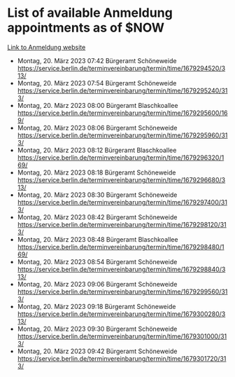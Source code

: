 # List of available Anmeldung appointments as of $NOW
[Link to Anmeldung website](https://service.berlin.de/terminvereinbarung/termin/tag.php?termin=1&anliegen[]=120686&dienstleisterlist=122210,122217,327316,122219,327312,122227,327314,122231,327346,122243,327348,122254,122252,329742,122260,329745,122262,329748,122271,327278,122273,327274,122277,327276,330436,122280,327294,122282,327290,122284,327292,122291,327270,122285,327266,122286,327264,122296,327268,150230,329760,122297,327286,122294,327284,122312,329763,122314,329775,122304,327330,122311,327334,122309,327332,317869,122281,327352,122279,329772,122283,122276,327324,122274,327326,122267,329766,122246,327318,122251,327320,122257,327322,122208,327298,122226,327300&herkunft=http%3A%2F%2Fservice.berlin.de%2Fdienstleistung%2F120686%2F)
- Montag, 20. März 2023 07:42 Bürgeramt Schöneweide https://service.berlin.de/terminvereinbarung/termin/time/1679294520/313/
- Montag, 20. März 2023 07:54 Bürgeramt Schöneweide https://service.berlin.de/terminvereinbarung/termin/time/1679295240/313/
- Montag, 20. März 2023 08:00 Bürgeramt Blaschkoallee https://service.berlin.de/terminvereinbarung/termin/time/1679295600/169/
- Montag, 20. März 2023 08:06 Bürgeramt Schöneweide https://service.berlin.de/terminvereinbarung/termin/time/1679295960/313/
- Montag, 20. März 2023 08:12 Bürgeramt Blaschkoallee https://service.berlin.de/terminvereinbarung/termin/time/1679296320/169/
- Montag, 20. März 2023 08:18 Bürgeramt Schöneweide https://service.berlin.de/terminvereinbarung/termin/time/1679296680/313/
- Montag, 20. März 2023 08:30 Bürgeramt Schöneweide https://service.berlin.de/terminvereinbarung/termin/time/1679297400/313/
- Montag, 20. März 2023 08:42 Bürgeramt Schöneweide https://service.berlin.de/terminvereinbarung/termin/time/1679298120/313/
- Montag, 20. März 2023 08:48 Bürgeramt Blaschkoallee https://service.berlin.de/terminvereinbarung/termin/time/1679298480/169/
- Montag, 20. März 2023 08:54 Bürgeramt Schöneweide https://service.berlin.de/terminvereinbarung/termin/time/1679298840/313/
- Montag, 20. März 2023 09:06 Bürgeramt Schöneweide https://service.berlin.de/terminvereinbarung/termin/time/1679299560/313/
- Montag, 20. März 2023 09:18 Bürgeramt Schöneweide https://service.berlin.de/terminvereinbarung/termin/time/1679300280/313/
- Montag, 20. März 2023 09:30 Bürgeramt Schöneweide https://service.berlin.de/terminvereinbarung/termin/time/1679301000/313/
- Montag, 20. März 2023 09:42 Bürgeramt Schöneweide https://service.berlin.de/terminvereinbarung/termin/time/1679301720/313/
